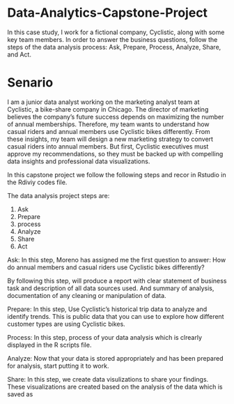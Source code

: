 # Data-Analytics-Capstone-Project
In this case study, I work for a
fictional company, Cyclistic, along with some key team members. In order to answer the
business questions, follow the steps of the data analysis process: Ask, Prepare, Process,
Analyze, Share, and Act. 

# Senario
I am a junior data analyst working on the marketing analyst team at Cyclistic, a bike-share
company in Chicago. The director of marketing believes the company’s future success
depends on maximizing the number of annual memberships. Therefore, my team wants to
understand how casual riders and annual members use Cyclistic bikes differently. From these
insights, my team will design a new marketing strategy to convert casual riders into annual
members. But first, Cyclistic executives must approve my recommendations, so they must be
backed up with compelling data insights and professional data visualizations.

In this capstone project we follow the following steps and recor in Rstudio in the Rdiviy codes file.

The data analysis project steps are:
1. Ask
2. Prepare
3. process
4. Analyze
5. Share
6. Act


Ask:
In this step, Moreno has assigned me the first question to answer: How do annual members and casual riders use Cyclistic bikes differently?

By following this step, will produce a report with clear statement of business task and description of all data sources used. And summary of analysis, documentation of any cleaning or manipulation of data.

Prepare:
In this step, Use Cyclistic’s historical trip data to analyze and identify trends.  This is public data that you can use to explore
how different customer types are using Cyclistic bikes.

Process:
In this step, process of your data analysis which is clrearly displayed in the R scripts file.

Analyze:
Now that your data is stored appropriately and has been prepared for analysis, start putting it
to work.

Share:
In this step, we create data visulizations to share your findings. These visualizations are created based on the analysis of the data which is saved as 
